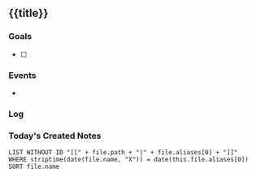 ## {{title}}

### Goals

- [ ]

### Events

-

### Log

### Today's Created Notes

```dataview
LIST WITHOUT ID "[[" + file.path + "|" + file.aliases[0] + "]]"
WHERE striptime(date(file.name, "X")) = date(this.file.aliases[0])
SORT file.name
```
